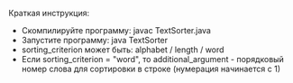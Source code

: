 Краткая инструкция:

- Скомпилируйте программу: javac TextSorter.java
- Запустите программу: java TextSorter
- sorting_criterion может быть: alphabet / length / word
- Если sorting_criterion = "word", то additional_argument - порядковый номер слова для сортировки в строке (нумерация
начинается с 1)
